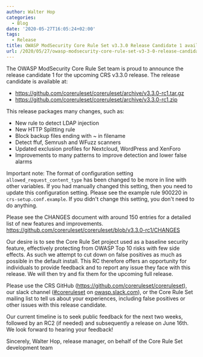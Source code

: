 ```yaml
---
author: Walter Hop
categories:
  - Blog
date: '2020-05-27T16:05:24+02:00'
tags:
  - Release
title: OWASP ModSecurity Core Rule Set v3.3.0 Release Candidate 1 available
url: /2020/05/27/owasp-modsecurity-core-rule-set-v3-3-0-release-candidate-1-available/
---
```



The OWASP ModSecurity Core Rule Set team is proud to announce the release candidate 1 for the upcoming CRS v3.3.0 release. The release candidate is available at:

- <https://github.com/coreruleset/coreruleset/archive/v3.3.0-rc1.tar.gz>
- <https://github.com/coreruleset/coreruleset/archive/v3.3.0-rc1.zip>

This release packages many changes, such as:

- New rule to detect LDAP injection
- New HTTP Splitting rule
- Block backup files ending with ~ in filename
- Detect ffuf, Semrush and WFuzz scanners
- Updated exclusion profiles for Nextcloud, WordPress and XenForo
- Improvements to many patterns to improve detection and lower false alarms

Important note: The format of configuration setting `allowed_request_content_type` has been changed to be more in line with other variables. If you had manually changed this setting, then you need to update this configuration setting. Please see the example rule 900220 in `crs-setup.conf.example`. If you didn't change this setting, you don't need to do anything.

Please see the CHANGES document with around 150 entries for a detailed list of new features and improvements.  
<https://github.com/coreruleset/coreruleset/blob/v3.3.0-rc1/CHANGES>

Our desire is to see the Core Rule Set project used as a baseline security feature, effectively protecting from OWASP Top 10 risks with few side effects. As such we attempt to cut down on false positives as much as possible in the default install. This RC therefore offers an opportunity for individuals to provide feedback and to report any issue they face with this release. We will then try and fix them for the upcoming full release.

Please use the CRS GitHub (<https://github.com/coreruleset/coreruleset>), our slack channel ([\#coreruleset](https://owasp.slack.com/archives/CBKGH8A5P) on [owasp.slack.com](https://owasp.slack.com)), or the Core Rule Set mailing list to tell us about your experiences, including false positives or other issues with this release candidate.

Our current timeline is to seek public feedback for the next two weeks, followed by an RC2 (if needed) and subsequently a release on June 16th. We look forward to hearing your feedback!  
  
Sincerely,
Walter Hop, release manager, on behalf of the Core Rule Set development team

